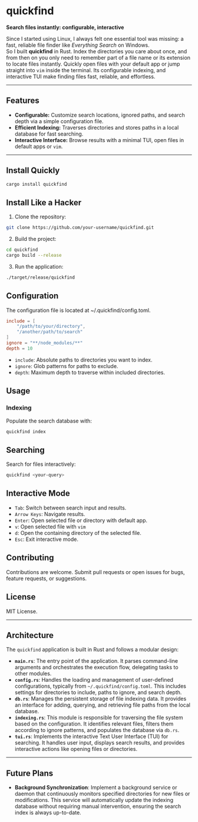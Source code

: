 # quickfind

**Search files instantly: configurable, interactive**

Since I started using Linux, I always felt one essential tool was missing: a fast, reliable file finder like *Everything Search* on Windows.  
So I built **quickfind** in Rust. Index the directories you care about once, and from then on you only need to remember part of a file name or its extension to locate files instantly. Quickly open files with your default app or jump straight into `vim` inside the terminal. Its configurable indexing, and interactive TUI make finding files fast, reliable, and effortless.

---

## Features

- **Configurable:** Customize search locations, ignored paths, and search depth via a simple configuration file.  
- **Efficient Indexing:** Traverses directories and stores paths in a local database for fast searching.  
- **Interactive Interface:** Browse results with a minimal TUI, open files in default apps or `vim`.  

---

## Install Quickly
```bash
cargo install quickfind
```


## Install Like a Hacker

1. Clone the repository:
```bash
git clone https://github.com/your-username/quickfind.git
```

2. Build the project:
```bash
cd quickfind
cargo build --release
```

3. Run the application:
```bash
./target/release/quickfind
```

## Configuration
The configuration file is located at ~/.quickfind/config.toml.
```toml
include = [
    "/path/to/your/directory",
    "/another/path/to/search"
]
ignore = "**/node_modules/**"
depth = 10

```
- `include`: Absolute paths to directories you want to index.
- `ignore`: Glob patterns for paths to exclude.
- `depth`: Maximum depth to traverse within included directories.

## Usage
### Indexing
Populate the search database with:
```bash
quickfind index
```

## Searching
Search for files interactively:
```bash
quickfind <your-query>
```


## Interactive Mode

- `Tab`: Switch between search input and results.
- `Arrow Keys`: Navigate results.
- `Enter`: Open selected file or directory with default app.
- `v`: Open selected file with `vim`
- `d`: Open the containing directory of the selected file.
- `Esc`: Exit interactive mode.

## Contributing
Contributions are welcome. Submit pull requests or open issues for bugs, feature requests, or suggestions.

## License
MIT License.

---

## Architecture

The `quickfind` application is built in Rust and follows a modular design:

-   **`main.rs`**: The entry point of the application. It parses command-line arguments and orchestrates the execution flow, delegating tasks to other modules.
-   **`config.rs`**: Handles the loading and management of user-defined configurations, typically from `~/.quickfind/config.toml`. This includes settings for directories to include, paths to ignore, and search depth.
-   **`db.rs`**: Manages the persistent storage of file indexing data. It provides an interface for adding, querying, and retrieving file paths from the local database.
-   **`indexing.rs`**: This module is responsible for traversing the file system based on the configuration. It identifies relevant files, filters them according to ignore patterns, and populates the database via `db.rs`.
-   **`tui.rs`**: Implements the interactive Text User Interface (TUI) for searching. It handles user input, displays search results, and provides interactive actions like opening files or directories.

---

## Future Plans

-   **Background Synchronization**: Implement a background service or daemon that continuously monitors specified directories for new files or modifications. This service will automatically update the indexing database without requiring manual intervention, ensuring the search index is always up-to-date.
